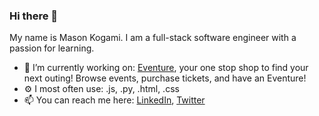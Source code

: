 ### Hi there 👋

<!--
**MasonKogami/MasonKogami** is a ✨ _special_ ✨ repository because its `README.md` (this file) appears on your GitHub profile.
My name is Mason Kogami. I am a junior full-stack software engineer 
Here are some ideas to get you started:

- 🔭 I’m currently working on ...
- 🌱 I’m currently learning ...
- 👯 I’m looking to collaborate on ...
- 🤔 I’m looking for help with ...
- 💬 Ask me about ...
- 📫 How to reach me: ...
- 😄 Pronouns: ...
- ⚡ Fun fact: ...
-->
My name is Mason Kogami. I am a full-stack software engineer with a passion for learning. 

- 🔭 I’m currently working on: <a href="https://the-eventure-app.herokuapp.com/landingpage" target="_blank">Eventure</a>, your one stop shop to find your next outing! Browse events, purchase tickets, and have an Eventure!
- ⚙️ I most often use: .js, .py, .html, .css
- 📫 You can reach me here: [LinkedIn](linkedin.com/in/masonkogami/), [Twitter](twitter.com/masonkogami)

